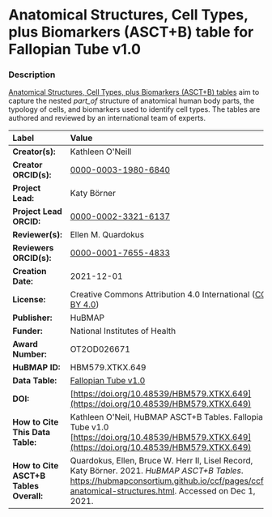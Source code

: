 # Anatomical Structures, Cell Types, plus Biomarkers (ASCT+B) table for Fallopian Tube v1.0

### Description
[Anatomical Structures, Cell Types, plus Biomarkers (ASCT+B) tables](https://hubmapconsortium.github.io/ccf/pages/ccf-anatomical-structures.html) aim to capture the nested *part_of* structure of anatomical human body parts, the typology of cells, and biomarkers used to identify cell types. The tables are authored and reviewed by an international team of experts.

| Label | Value |
| :------------- |:-------------|
| **Creator(s):** | Kathleen O'Neill |
| **Creator ORCID(s):** | [0000-0003-1980-6840](https://orcid.org/0000-0003-1980-6840) |
| **Project Lead:** | Katy B&ouml;rner |
| **Project Lead ORCID:** | [0000-0002-3321-6137](https://orcid.org/0000-0002-3321-6137) |
| **Reviewer(s):** | Ellen M. Quardokus 
| **Reviewers ORCID(s):** |[0000-0001-7655-4833](https://orcid.org/0000-0001-7655-4833)|
| **Creation Date:** | 2021-12-01 |
| **License:** | Creative Commons Attribution 4.0 International ([CC BY 4.0](https://creativecommons.org/licenses/by/4.0/)) |
| **Publisher:** | HuBMAP |
| **Funder:** | National Institutes of Health |
| **Award Number:** | OT2OD026671 |
| **HuBMAP ID:** | HBM579.XTKX.649 |
| **Data Table:** | [Fallopian Tube v1.0](https://hubmapconsortium.github.io/ccf-releases/v1.1/asct-b/ASCT-B_VH_Fallopian_Tube.csv) |
| **DOI:** | [https://doi.org/10.48539/HBM579.XTKX.649](https://doi.org/10.48539/HBM579.XTKX.649) |
| **How to Cite This Data Table:** | Kathleen O'Neil, HuBMAP ASCT+B Tables. Fallopian Tube v1.0 [https://doi.org/10.48539/HBM579.XTKX.649](https://doi.org/10.48539/HBM579.XTKX.649) |
| **How to Cite ASCT+B Tables Overall:** | Quardokus, Ellen, Bruce W. Herr II, Lisel Record, Katy B&ouml;rner. 2021. *HuBMAP ASCT+B Tables*. https://hubmapconsortium.github.io/ccf/pages/ccf-anatomical-structures.html. Accessed on Dec 1, 2021. |
